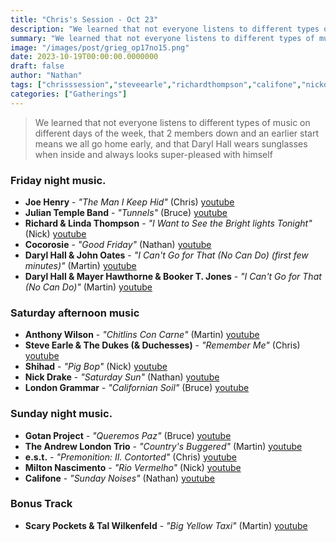 ```yaml
---
title: "Chris's Session - Oct 23"
description: "We learned that not everyone listens to different types of music on different days of the week, that 2 members down and an earlier start means we all go home early, and that Daryl Hall wears sunglasses when inside and always looks super-pleased with himself"
summary: "We learned that not everyone listens to different types of music on different days of the week, that 2 members down and an earlier start means we all go home early, and that Daryl Hall wears sunglasses when inside and always looks super-pleased with himself"
image: "/images/post/grieg_op17no15.png"
date: 2023-10-19T00:00:00.0000000
draft: false
author: "Nathan"
tags: ["chrisssession","steveearle","richardthompson","califone","nickdrake","joehenry","scarypockets","lindathompson","londongrammar","talwilkenfeld","shihad","bookert","andrewlondontrio","miltonnascimento","est","cocorosie","darylhall","gotanproject","anthonywilson","mayerhawthorne","juliantempleband","darylhallandjohnoates","youtube"]
categories: ["Gatherings"]
---
```

> We learned that not everyone listens to different types of music on different days of the week, that 2 members down and an earlier start means we all go home early, and that Daryl Hall wears sunglasses when inside and always looks super-pleased with himself
### Friday night music.
- **Joe Henry** - _"The Man I Keep Hid"_ (Chris) [youtube](https://www.youtube.com/watch?v=gQATmHhHrlM)
- **Julian Temple Band** - _"Tunnels"_ (Bruce) [youtube](https://www.youtube.com/watch?v=cFz4qBiHNU8)
- **Richard & Linda Thompson** - _"I Want to See the Bright lights Tonight"_ (Nick) [youtube](https://www.youtube.com/watch?v=57PENuNVapc)
- **Cocorosie** - _"Good Friday"_ (Nathan) [youtube](https://www.youtube.com/watch?v=uPhT-LF24b0)
- **Daryl Hall & John Oates** - _"I Can't Go for That (No Can Do) (first few minutes)"_ (Martin) [youtube](https://www.youtube.com/watch?v=ccenFp_3kq8)
- **Daryl Hall & Mayer Hawthorne & Booker T. Jones** - _"I Can't Go for That (No Can Do)"_ (Martin) [youtube](https://www.youtube.com/watch?v=8t2s9HSrkl8)
### Saturday afternoon music
- **Anthony Wilson** - _"Chitlins Con Carne"_ (Martin) [youtube](https://www.youtube.com/watch?v=GGw4ks_pfhU)
- **Steve Earle & The Dukes (& Duchesses)** - _"Remember Me"_ (Chris) [youtube](https://www.youtube.com/watch?v=QRQZnhgVgC8)
- **Shihad** - _"Pig Bop"_ (Nick) [youtube](https://www.youtube.com/watch?v=f5mepjO3Yok)
- **Nick Drake** - _"Saturday Sun"_ (Nathan) [youtube](https://www.youtube.com/watch?v=QwaqO3i_eQA)
- **London Grammar** - _"Californian Soil"_ (Bruce) [youtube](https://www.youtube.com/watch?v=e0g4TtI_XTM&t=358s)
### Sunday night music.
- **Gotan Project** - _"Queremos Paz"_ (Bruce) [youtube](https://www.youtube.com/watch?v=d3UpZydTFb0)
- **The Andrew London Trio** - _"Country's Buggered"_ (Martin) [youtube](https://www.youtube.com/watch?v=auA8jy8km8o)
- **e.s.t.** - _"Premonition: II. Contorted"_ (Chris) [youtube](https://www.youtube.com/watch?v=dGYlFSgntAY)
- **Milton Nascimento** - _"Rio Vermelho"_ (Nick) [youtube](https://www.youtube.com/watch?v=-Ja7xQYdV48)
- **Califone** - _"Sunday Noises"_ (Nathan) [youtube](https://www.youtube.com/watch?v=wKxFdH18WhE)
### Bonus Track
- **Scary Pockets & Tal Wilkenfeld** - _"Big Yellow Taxi"_ (Martin) [youtube](https://www.youtube.com/watch?v=8jm1Zl2Fjd4)
